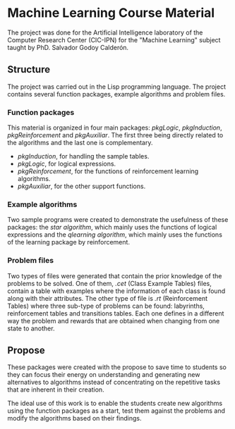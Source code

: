 # Machine Learning Course Material

The project was done for the Artificial Intelligence laboratory of the Computer Research Center (CIC-IPN) for the "Machine Learning" subject taught by PhD. Salvador Godoy Calderón.

## Structure

The project was carried out in the Lisp programming language. The project contains several function packages, example algorithms and problem files.

### Function packages

This material is organized in four main packages: *pkgLogic*, *pkgInduction*, *pkgReinforcement* and *pkgAuxiliar*. The first three being directly related to the algorithms and the last one is complementary.

* *pkgInduction*, for handling the sample tables.
* *pkgLogic*, for logical expressions.
* *pkgReinforcement*, for the functions of reinforcement learning algorithms.
* *pkgAuxiliar*, for the other support functions.

### Example algorithms

Two sample programs were created to demonstrate the usefulness of these packages: the *star algorithm*, which mainly uses the functions of logical expressions and the *qlearning algorithm*, which mainly uses the functions of the learning package by reinforcement.

### Problem files

Two types of files were generated that contain the prior knowledge of the problems to be solved. One of them, *.cet* (Class Example Tables) files, contain a table with examples where the information of each class is found along with their attributes. The other type of file is *.rt* (Reinforcement Tables) where three sub-type of problems can be found: labyrinths, reinforcement tables and transitions tables. Each one defines in a different way the problem and rewards that are obtained when changing from one state to another.

## Propose

These packages were created with the propose to save time to students so they can focus their energy on understanding and generating new alternatives to algorithms instead of concentrating on the repetitive tasks that are inherent in their creation.

The ideal use of this work is to enable the students create new algorithms using the function packages as a start, test them against the problems and modify the algorithms based on their findings.
